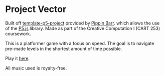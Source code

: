 # Project Vector

Built off [template-p5-project](https://github.com/pippinbarr/cart253/tree/master/templates/template-p5-project) provided by [Pippin Barr](https://github.com/pippinbarr). which allows the use of the [P5.js](https://p5js.org/) library.
Made as part of the Creative Computation I (CART 253) coursework.

This is a platformer game with a focus on speed.
The goal is to navigate pre-made levels in the shortest amount of time possible.

Play it [here](https://atienn.github.io/Personal-Projects/Project%20Vector/).


All music used is royalty-free.